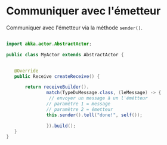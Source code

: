 # Communiquer avec l'émetteur

Communiquer avec l'émetteur via la méthode `sender()`.

```java

import akka.actor.AbstractActor;

public class MyActor extends AbstractActor {


   @Override
   public Receive createReceive() {

       return receiveBuilder().
               match(TypeDuMessage.class, (leMessage) -> {
                // envoyer un message à un l'émétteur
               // paramètre 1 = message
               // paramètre 2 = émetteur
               this.sender().tell("done!", self());  

               }).build();
   }
}
```
